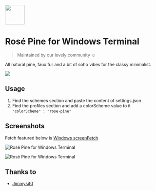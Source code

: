 <img src="https://github.com/rose-pine/rose-pine-theme/raw/main/assets/icon.png" width="64" />

# Rosé Pine for Windows Terminal

> Maintained by our lovely community ☺️

All natural pine, faux fur and a bit of soho vibes for the classy minimalist.

[![](https://img.shields.io/badge/Rosé%20Pine%20Theme-191724)](https://github.com/rose-pine/rose-pine-theme)

## Usage

1. Find the schemes section and paste the content of settings.json
2. Find the profiles section and add a colorScheme value to it
``"colorScheme" : "rose-pine"``

## Screenshots

Fetch featured below is [Windows screenFetch](https://github.com/JulianChow94/Windows-screenFetch)

![Rosé Pine for Windows Terminal](https://media.discordapp.net/attachments/650043136428736558/776607553273462804/imagen_2020-11-12_194104.png?width=1920&height=1080)

![Rosé Pine for Windows Terminal](https://media.discordapp.net/attachments/650043136428736558/776819335997161502/rosepine3.PNG?width=1920&height=1080)

## Thanks to

- [Jimmysit0](https://github.com/Jimmysit0)

